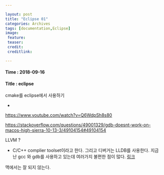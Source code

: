 ```yaml
---

layout: post
title: "Eclipse 01"
categories: Archives
tags: [documentation,Eclipse]
image:
 feature:
 teaser:
 credit:
 creditlink:

---
```


#### Time : 2018-09-16
#### Title : eclipse

cmake를 eclipse에서 사용하기
- [](https://gitlab.kitware.com/cmake/community/wikis/doc/editors/Eclipse-UNIX-Tutorial)

https://www.youtube.com/watch?v=Q6WdpSh8s80

https://stackoverflow.com/questions/49001329/gdb-doesnt-work-on-macos-high-sierra-10-13-3/49104154#49104154

LLVM ?
- C/C++ complier toolset이라고 한다. 그리고 디버거는 LLDB를 사용한다. 지금 난 gcc 와 gdb를 사용하고 있는데 여러가지 불편한 점이
많다. [링크](https://linuxhint.com/install-llvm-ubuntu/)

맥에서는 잘 되지 않는다.
